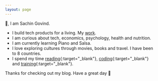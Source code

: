 ```yaml
---
layout: page
---
```

👋, I am Sachin Govind.

- I build tech products for a living. My [work](/work/).
- I am curious about tech, economics, psychology, health and nutrition.
- I am currently learning Piano and Salsa.
- I love exploring cultures through movies, books and travel. I have been to 8 countries.
- I spend my time [reading](https://www.goodreads.com/sacgov){:target="_blank"}, [coding](https://github.com/sacgov){:target="_blank"} and [training](https://www.strava.com/athletes/104306221){:target="_blank"}.

Thanks for checking out my blog. Have a great day 🤗

